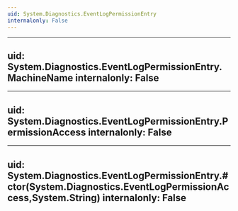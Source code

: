 ```yaml
---
uid: System.Diagnostics.EventLogPermissionEntry
internalonly: False
---
```


---
uid: System.Diagnostics.EventLogPermissionEntry.MachineName
internalonly: False
---

---
uid: System.Diagnostics.EventLogPermissionEntry.PermissionAccess
internalonly: False
---

---
uid: System.Diagnostics.EventLogPermissionEntry.#ctor(System.Diagnostics.EventLogPermissionAccess,System.String)
internalonly: False
---
